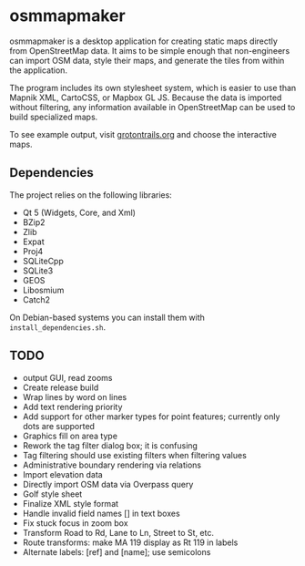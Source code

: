 # osmmapmaker

osmmapmaker is a desktop application for creating static maps directly from OpenStreetMap data. It aims to be simple enough that non-engineers can import OSM data, style their maps, and generate the tiles from within the application.

The program includes its own stylesheet system, which is easier to use than Mapnik XML, CartoCSS, or Mapbox GL JS. Because the data is imported without filtering, any information available in OpenStreetMap can be used to build specialized maps.

To see example output, visit [grotontrails.org](http://www.grotontrails.org) and choose the interactive maps.

## Dependencies

The project relies on the following libraries:

- Qt 5 (Widgets, Core, and Xml)
- BZip2
- Zlib
- Expat
- Proj4
- SQLiteCpp
- SQLite3
- GEOS
- Libosmium
- Catch2

On Debian-based systems you can install them with `install_dependencies.sh`.

## TODO

- output GUI, read zooms
- Create release build
- Wrap lines by word on lines
- Add text rendering priority
- Add support for other marker types for point features; currently only dots are supported
- Graphics fill on area type
- Rework the tag filter dialog box; it is confusing
- Tag filtering should use existing filters when filtering values
- Administrative boundary rendering via relations
- Import elevation data
- Directly import OSM data via Overpass query
- Golf style sheet
- Finalize XML style format
- Handle invalid field names [] in text boxes
- Fix stuck focus in zoom box
- Transform Road to Rd, Lane to Ln, Street to St, etc.
- Route transforms: make MA 119 display as Rt 119 in labels
- Alternate labels: [ref] and [name]; use semicolons
